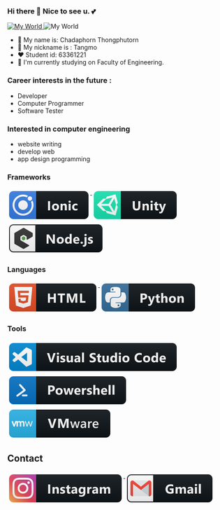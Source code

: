 ### Hi there 👋 Nice to see u. 💕

<p align="left">
<a href="#">
    <img src="images/Tangmo.jpg" alt="My World" width="200" height="200">
  </a>  
<img src="Tangmo.jpg" alt="My World" width="200" height="200">

- 🌻 My name is: Chadaphorn Thongphutorn 
- 🍉 My nickname is : Tangmo
- ❤️ Student id: 63361221
- 🔭 I'm currently studying on Faculty of Engineering.

### Career interests in the future :
 * Developer
 * Computer Programmer
 * Software Tester

### Interested in computer engineering 
  * website writing 
  * develop web
  * app design programming
 

### Frameworks 
<p align="left">
<a href="#">
    <img src="svg/dev/frameworks/ionic.svg" alt="ionic" style="vertical-align:top; margin:6px 4px">
  </a>  

<a href="#">
    <img src="svg/dev/frameworks/unity.svg" alt="unity" style="vertical-align:top; margin:6px 4px">
  </a>  

<a href="#">
    <img src="svg/dev/frameworks/nodejs_larger.svg" alt="nodejs_larger" style="vertical-align:top; margin:6px 4px">
  </a> 

</p>

### Languages 
<p align="left">
<a href="#">
    <img src="svg/dev/languages/html.svg" alt="html" style="vertical-align:top; margin:6px 4px">
  </a> 

<a href="#">
    <img src="svg/dev/languages/python.svg" alt="python" style="vertical-align:top; margin:6px 4px">
  </a> 

</P>

### Tools 
<p align="left">
<a href="#">
    <img src="svg/dev/tools/visualstudio_code.svg" alt="visualstudio_code" style="vertical-align:top; margin:6px 4px">
  </a>

 <a href="#">
    <img src="svg/dev/tools/powershell.svg"  alt="powershell" style="vertical-align:top; margin:6px 4px">
  </a> 

   <a href="#">
    <img src="svg/dev/tools/vmware.svg" alt="vmware" style="vertical-align:top; margin:6px 4px">
  </a> 

</P>

## Contact
<p align="left">

<a href="#">
    <img src="svg/social/instagram.svg" alt="_chada.04" style="vertical-align:top; margin:6px 4px">
  </a>

  <a href="#">
    <img src="svg/social/gmail.svg" alt="chadaphornt63@nu.ac.th" style="vertical-align:top; margin:6px 4px">
  </a> 
</p>

